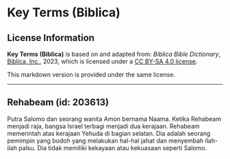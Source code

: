 # Key Terms (Biblica)

## License Information

**Key Terms (Biblica)** is based on and adapted from: _Biblica Bible Dictionary_, [Biblica, Inc.](https://www.biblica.com/), 2023, which is licensed under a [CC BY-SA 4.0 license](https://creativecommons.org/licenses/by-sa/4.0/legalcode.en).

This markdown version is provided under the same license.



--------------------------------

## Rehabeam (id: 203613)

Putra Salomo dan seorang wanita Amon bernama Naama. Ketika Rehabeam menjadi raja, bangsa Israel terbagi menjadi dua kerajaan. Rehabeam memerintah atas kerajaan Yehuda di bagian selatan. Dia adalah seorang pemimpin yang bodoh yang melakukan hal\-hal jahat dan menyembah ilah\-ilah palsu. Dia tidak memiliki kekayaan atau kekuasaan seperti Salomo.


